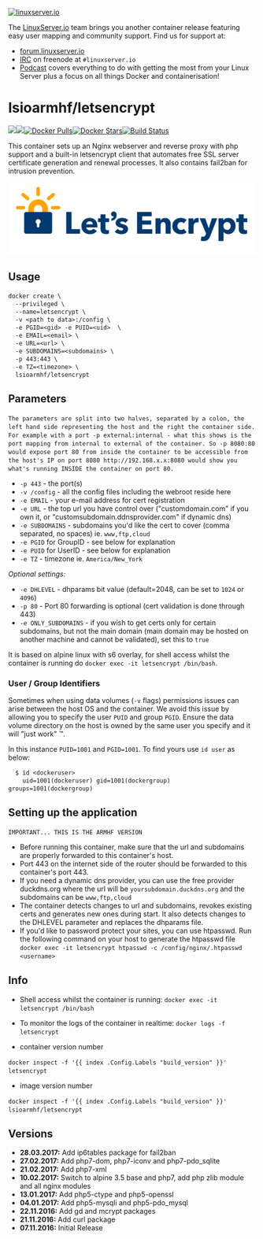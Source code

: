 [linuxserverurl]: https://linuxserver.io
[forumurl]: https://forum.linuxserver.io
[ircurl]: https://www.linuxserver.io/irc/
[podcasturl]: https://www.linuxserver.io/podcast/
[appurl]: https://letsencrypt.org/
[hub]: https://hub.docker.com/r/lsioarmhf/letsencrypt/

[![linuxserver.io](https://raw.githubusercontent.com/linuxserver/docker-templates/master/linuxserver.io/img/linuxserver_medium.png)][linuxserverurl]

The [LinuxServer.io][linuxserverurl] team brings you another container release featuring easy user mapping and community support. Find us for support at:
* [forum.linuxserver.io][forumurl]
* [IRC][ircurl] on freenode at `#linuxserver.io`
* [Podcast][podcasturl] covers everything to do with getting the most from your Linux Server plus a focus on all things Docker and containerisation!

# lsioarmhf/letsencrypt
[![](https://images.microbadger.com/badges/version/lsioarmhf/letsencrypt.svg)](https://microbadger.com/images/lsioarmhf/letsencrypt "Get your own version badge on microbadger.com")[![](https://images.microbadger.com/badges/image/lsioarmhf/letsencrypt.svg)](http://microbadger.com/images/lsioarmhf/letsencrypt "Get your own image badge on microbadger.com")[![Docker Pulls](https://img.shields.io/docker/pulls/lsioarmhf/letsencrypt.svg)][hub][![Docker Stars](https://img.shields.io/docker/stars/lsioarmhf/letsencrypt.svg)][hub][![Build Status](http://jenkins.linuxserver.io:8080/buildStatus/icon?job=Dockers/LinuxServer.io-armhf/lsioarmhf-letsencrypt)](http://jenkins.linuxserver.io:8080/job/Dockers/job/LinuxServer.io-armhf/job/lsioarmhf-letsencrypt/)

This container sets up an Nginx webserver and reverse proxy with php support and a built-in letsencrypt client that automates free SSL server certificate generation and renewal processes. It also contains fail2ban for intrusion prevention.

[![letsencrypt](https://github.com/letsencrypt/website/raw/master/images/le-logo-wide.png)][appurl]

## Usage

```
docker create \
  --privileged \
  --name=letsencrypt \
  -v <path to data>:/config \
  -e PGID=<gid> -e PUID=<uid>  \
  -e EMAIL=<email> \
  -e URL=<url> \
  -e SUBDOMAINS=<subdomains> \
  -p 443:443 \
  -e TZ=<timezone> \
  lsioarmhf/letsencrypt
```

## Parameters

`The parameters are split into two halves, separated by a colon, the left hand side representing the host and the right the container side. 
For example with a port -p external:internal - what this shows is the port mapping from internal to external of the container.
So -p 8080:80 would expose port 80 from inside the container to be accessible from the host's IP on port 8080
http://192.168.x.x:8080 would show you what's running INSIDE the container on port 80.`


* `-p 443` - the port(s)
* `-v /config` - all the config files including the webroot reside here
* `-e EMAIL` - your e-mail address for cert registration
* `-e URL` - the top url you have control over ("customdomain.com" if you own it, or "customsubdomain.ddnsprovider.com" if dynamic dns)
* `-e SUBDOMAINS` - subdomains you'd like the cert to cover (comma separated, no spaces) ie. `www,ftp,cloud`
* `-e PGID` for GroupID - see below for explanation
* `-e PUID` for UserID - see below for explanation
* `-e TZ` - timezone ie. `America/New_York`  
  
_Optional settings:_
* `-e DHLEVEL` - dhparams bit value (default=2048, can be set to `1024` or `4096`)
* `-p 80` - Port 80 forwarding is optional (cert validation is done through 443)
* `-e ONLY_SUBDOMAINS` - if you wish to get certs only for certain subdomains, but not the main domain (main domain may be hosted on another machine and cannot be validated), set this to `true`

It is based on alpine linux with s6 overlay, for shell access whilst the container is running do `docker exec -it letsencrypt /bin/bash`.

### User / Group Identifiers

Sometimes when using data volumes (`-v` flags) permissions issues can arise between the host OS and the container. We avoid this issue by allowing you to specify the user `PUID` and group `PGID`. Ensure the data volume directory on the host is owned by the same user you specify and it will "just work" ™.

In this instance `PUID=1001` and `PGID=1001`. To find yours use `id user` as below:

```
  $ id <dockeruser>
    uid=1001(dockeruser) gid=1001(dockergroup) groups=1001(dockergroup)
```

## Setting up the application
`IMPORTANT... THIS IS THE ARMHF VERSION`

* Before running this container, make sure that the url and subdomains are properly forwarded to this container's host. 
* Port 443 on the internet side of the router should be forwarded to this container's port 443.
* If you need a dynamic dns provider, you can use the free provider duckdns.org where the url will be `yoursubdomain.duckdns.org` and the subdomains can be `www,ftp,cloud`
* The container detects changes to url and subdomains, revokes existing certs and generates new ones during start. It also detects changes to the DHLEVEL parameter and replaces the dhparams file.
* If you'd like to password protect your sites, you can use htpasswd. Run the following command on your host to generate the htpasswd file `docker exec -it letsencrypt htpasswd -c /config/nginx/.htpasswd <username>`


## Info

* Shell access whilst the container is running: `docker exec -it letsencrypt /bin/bash`
* To monitor the logs of the container in realtime: `docker logs -f letsencrypt`

* container version number 

`docker inspect -f '{{ index .Config.Labels "build_version" }}' letsencrypt`

* image version number

`docker inspect -f '{{ index .Config.Labels "build_version" }}' lsioarmhf/letsencrypt`

## Versions

+ **28.03.2017:** Add ip6tables package for fail2ban
+ **27.02.2017:** Add php7-dom, php7-iconv and php7-pdo_sqlite
+ **21.02.2017:** Add php7-xml
+ **10.02.2017:** Switch to alpine 3.5 base and php7, add php zlib module and all nginx modules
+ **13.01.2017:** Add php5-ctype and php5-openssl
+ **04.01.2017:** Add php5-mysqli and php5-pdo_mysql
+ **22.11.2016:** Add gd and mcrypt packages
+ **21.11.2016:** Add curl package
+ **07.11.2016:** Initial Release

